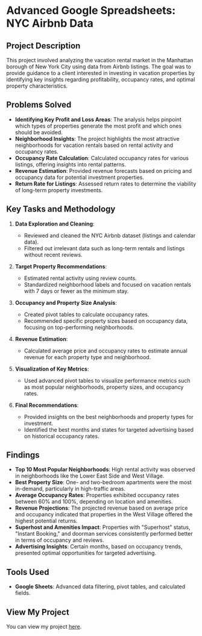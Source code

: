 
# Advanced Google Spreadsheets: NYC Airbnb Data

## Project Description
This project involved analyzing the vacation rental market in the Manhattan borough of New York City using data from Airbnb listings. The goal was to provide guidance to a client interested in investing in vacation properties by identifying key insights regarding profitability, occupancy rates, and optimal property characteristics.

## Problems Solved
- **Identifying Key Profit and Loss Areas**: The analysis helps pinpoint which types of properties generate the most profit and which ones should be avoided.
- **Neighborhood Insights**: The project highlights the most attractive neighborhoods for vacation rentals based on rental activity and occupancy rates.
- **Occupancy Rate Calculation**: Calculated occupancy rates for various listings, offering insights into rental patterns.
- **Revenue Estimation**: Provided revenue forecasts based on pricing and occupancy data for potential investment properties.
- **Return Rate for Listings**: Assessed return rates to determine the viability of long-term property investments.

## Key Tasks and Methodology
1. **Data Exploration and Cleaning**:
   - Reviewed and cleaned the NYC Airbnb dataset (listings and calendar data).
   - Filtered out irrelevant data such as long-term rentals and listings without recent reviews.

2. **Target Property Recommendations**:
   - Estimated rental activity using review counts.
   - Standardized neighborhood labels and focused on vacation rentals with 7 days or fewer as the minimum stay.

3. **Occupancy and Property Size Analysis**:
   - Created pivot tables to calculate occupancy rates.
   - Recommended specific property sizes based on occupancy data, focusing on top-performing neighborhoods.

4. **Revenue Estimation**:
   - Calculated average price and occupancy rates to estimate annual revenue for each property type and neighborhood.

5. **Visualization of Key Metrics**:
   - Used advanced pivot tables to visualize performance metrics such as most popular neighborhoods, property sizes, and occupancy rates.

6. **Final Recommendations**:
   - Provided insights on the best neighborhoods and property types for investment.
   - Identified the best months and states for targeted advertising based on historical occupancy rates.

## Findings
- **Top 10 Most Popular Neighborhoods**: High rental activity was observed in neighborhoods like the Lower East Side and West Village.
- **Best Property Size**: One- and two-bedroom apartments were the most in-demand, particularly in high-traffic areas.
- **Average Occupancy Rates**: Properties exhibited occupancy rates between 60% and 100%, depending on location and amenities.
- **Revenue Projections**: The projected revenue based on average price and occupancy indicated that properties in the West Village offered the highest potential returns.
- **Superhost and Amenities Impact**: Properties with "Superhost" status, "Instant Booking," and doorman services consistently performed better in terms of occupancy and reviews.
- **Advertising Insights**: Certain months, based on occupancy trends, presented optimal opportunities for targeted advertising.

## Tools Used
- **Google Sheets**: Advanced data filtering, pivot tables, and calculated fields.

## View My Project
You can view my project [here](https://docs.google.com/spreadsheets/d/1HWwGgq8fXqq4GSRoD2cQdvMtTMBXUMwprveYKfpIZN8/edit?usp=sharing).
